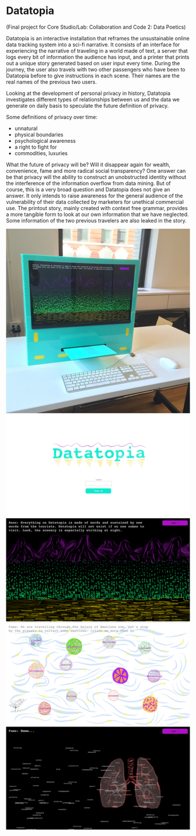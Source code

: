 # Datatopia
(Final project for Core Studio/Lab: Collaboration and Code 2: Data Poetics)

Datatopia is an interactive installation that reframes the unsustainable online data tracking system into a sci-fi narrative. It consists of an interface for experiencing the narrative of traveling in a world made of text, a server that logs every bit of information the audience has input, and a printer that prints out a unique story generated based on user input every time. During the journey, the user also travels with two other passengers who have been to Datatopia before to give instructions in each scene. Their names are the real names of the previous two users.

Looking at the development of personal privacy in history, Datatopia investigates different types of relationships between us and the data we generate on daily basis to speculate the future definition of privacy.

Some definitions of privacy over time:
* unnatural
* physical boundaries
* psychological awareness
* a right to fight for
* commodities, luxuries

What the future of privacy will be? Will it disappear again for wealth, convenience, fame and more radical social transparency? One answer can be that privacy will the ability to construct an unobstructed identity without the interference of the information overflow from data mining. But of course, this is a very broad question and Datatopia does not give an answer. It only intends to raise awareness for the general audience of the vulnerability of their data collected by marketers for unethical commercial use. The printout story, mainly created with context free grammar, provides a more tangible form to look at our own information that we have neglected. Some information of the two previous travelers are also leaked in the story.

![alt text](https://github.com/yumengwang03/Datatopia/blob/master/testing-pictures/installation.jpg)
![alt text](https://github.com/yumengwang03/Datatopia/blob/master/testing-pictures/Screen%20Shot%202016-05-03%20at%203.30.05%20AM.png)
![alt text](https://github.com/yumengwang03/Datatopia/blob/master/testing-pictures/landing-scene.png)
![alt text](https://github.com/yumengwang03/Datatopia/blob/master/testing-pictures/galaxy-scene.png)
![alt text](https://github.com/yumengwang03/Datatopia/blob/master/testing-pictures/lung.png)
